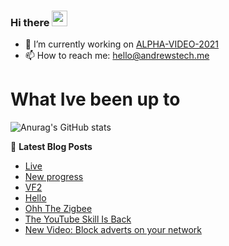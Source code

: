 ### Hi there <a href="https://www.gautamkrishnar.com/"><img src="https://media.giphy.com/media/hvRJCLFzcasrR4ia7z/giphy.gif" width="25px"></a>

<!--
**andrewstech/andrewstech** is a ✨ _special_ ✨ repository because its `README.md` (this file) appears on your GitHub profile.

Here are some ideas to get you started:

-->

- 🔭 I’m currently working on [ALPHA-VIDEO-2021](https://github.com/unofficial-skills/ALPHA-VIDEO-2021)
- 📫 How to reach me: hello@andrewstech.me

# What Ive been up to

![Anurag's GitHub stats](https://github-readme-stats.vercel.app/api?username=andrewstech&show_icons=true)

📕 **Latest Blog Posts**
<!-- BLOG-POST-LIST:START -->
- [Live](https://youtube.diy.andrewstech.me/blog/Live)
- [New progress](https://youtube.diy.andrewstech.me/blog/progress)
- [VF2](https://youtube.diy.andrewstech.me/blog/vf2)
- [Hello](https://youtube.diy.andrewstech.me/blog/Hello)
- [Ohh The Zigbee](https://andrewstech.me/ohh-the-zigbee/)
- [The YouTube Skill Is Back](https://andrewstech.me/the-youtube-skill-is-back/)
- [New Video: Block adverts on your network](https://andrewstech.me/new-video-block-adverts-on-your-network/)
<!-- BLOG-POST-LIST:END -->

